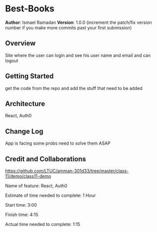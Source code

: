 # Best-Books

**Author**: Ismael Ramadan
**Version**: 1.0.0 (increment the patch/fix version number if you make more commits past your first submission)

## Overview

Site where the user can login and see his user name and email and can logout

## Getting Started

get the code from the repo and add the stuff that need to be added

## Architecture

React, Auth0

## Change Log

App is facing some probs need to solve them ASAP

## Credit and Collaborations

https://github.com/LTUC/amman-301d33/tree/master/class-11/demo/class11-demo


Name of feature: React, Auth0

Estimate of time needed to complete: 1 Hour

Start time: 3:00

Finish time: 4:15

Actual time needed to complete: 1:15
